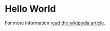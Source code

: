 # Hello World

For more information [read the wikipedia article](http://en.wikipedia.org/wiki/%22Hello,_World!%22_program).
